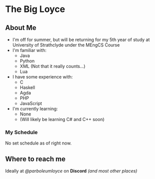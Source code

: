 # The Big Loyce
## About Me
- I'm off for summer, but will be returning for my 5th year of study at University of Strathclyde under the MEngCS Course
- I'm familiar with:
  - Java
  - Python
  - XML (Not that it really counts...)
  - Lua
- I have some experience with:
  - C
  - Haskell
  - Agda
  - PHP
  - JavaScript
- I'm currently learning:
  - None
  - (Will likely be learning C# and C++ soon)
### My Schedule
No set schedule as of right now.
## Where to reach me
Ideally at *@parboleumloyce* on **Discord** *(and most other places)*
<!--
**ParboleumLoyce/ParboleumLoyce** is a ✨ _special_ ✨ repository because its `README.md` (this file) appears on your GitHub profile.

Here are some ideas to get you started:

- 🔭 I’m currently working on ...
- 🌱 I’m currently learning ...
- 👯 I’m looking to collaborate on ...
- 🤔 I’m looking for help with ...
- 💬 Ask me about ...
- 📫 How to reach me: ...
- 😄 Pronouns: ...
- ⚡ Fun fact: ...
-->
